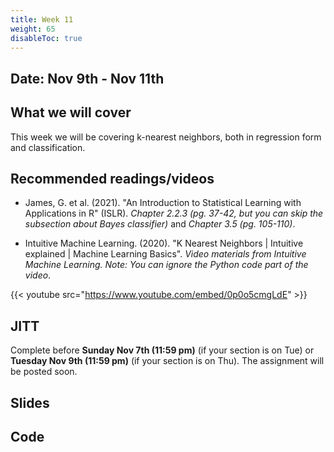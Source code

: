 ```yaml
---
title: Week 11
weight: 65
disableToc: true
---
```


## Date: Nov 9th - Nov 11th

## What we will cover

This week we will be covering k-nearest neighbors, both in regression form and classification.

## Recommended readings/videos

- James, G. et al. (2021). "An Introduction to Statistical Learning with Applications in R" (ISLR). *Chapter 2.2.3 (pg. 37-42, but you can skip the subsection about Bayes classifier)* and *Chapter 3.5 (pg. 105-110)*. 

- Intuitive Machine Learning. (2020). "K Nearest Neighbors | Intuitive explained | Machine Learning Basics". *Video materials from Intuitive Machine Learning. Note: You can ignore the Python code part of the video*.

{{< youtube src="https://www.youtube.com/embed/0p0o5cmgLdE" >}}

## JITT

Complete before **Sunday Nov 7th (11:59 pm)** (if your section is on Tue) or **Tuesday Nov 9th (11:59 pm)** (if your section is on Thu). The assignment will be posted soon.<!--You can find the assignment [here](https://forms.gle/ZhBQcn3mNTYdT3bR9).-->

## Slides

<!-- {{% button href="https://sta235.netlify.app/Classes/Week1/1_Intro/sp2021_sta235_1_intro.html" icon="fas fa-external-link-alt" icon-position="right" %}}New window{{% /button %}} {{% button href="https://sta235.netlify.app/Classes/Week1/1_Intro/sp2021_sta235_1_intro.pdf" icon="fas fa-file-pdf" icon-position="right" %}}Download{{% /button %}} 

{{< slides src="https://sta235.netlify.app/Classes/Week1/1_Intro/sp2021_sta235_1_intro.html" >}}

<br>

{{% button href="https://sta235.netlify.app/Classes/Week1/2_OLS/sp2021_sta235_2_reg.html" icon="fas fa-external-link-alt" icon-position="right" %}}New window{{% /button %}} {{% button href="https://sta235.netlify.app/Classes/Week1/2_OLS/sp2021_sta235_2_reg.pdf" icon="fas fa-file-pdf" icon-position="right" %}}Download{{% /button %}} 

{{< slides src="https://sta235.netlify.app/Classes/Week1/2_OLS/sp2021_sta235_2_reg.html" >}}  -->

## Code

<!-- Here is the R code we will review in class, with some additional data and questions <a onclick="ga('send', 'event', 'External-Link','click','code1','0','Link');" href="https://raw.githubusercontent.com/maibennett/sta235/main/exampleSite/content/Classes/Week1/2_OLS/code/sp2021_sta235_2_reg.R" target="_blank" class="btn btn-default">Download<i class="fas fa-code"></i></a> -->